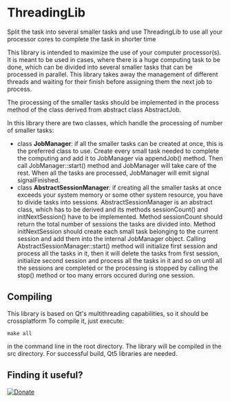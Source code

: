 # ThreadingLib
Split the task into several smaller tasks and use ThreadingLib to use all your processor cores to complete the task in shorter time

This library is intended to maximize the use of your computer processor(s).
It is meant to be used in cases, where there is a huge computing task to be done,
which can be divided into several smaller tasks that can be processed in parallel.
This library takes away the management of different threads and waiting for their
finish before assigning them the next job to process.

The processing of the smaller tasks should be implemented in the process method of
the class derived from abstract class AbstractJob.

In this library there are two
classes, which handle the processing of number of smaller tasks:
- class <b>JobManager</b>: if all the smaller tasks can be created at once, this is the
  preferred class to use. Create every small task needed to complete the
  computing and add it to JobManager via
  appendJob() method. Then call JobManager::start() method and JobManager will take
  care of the rest. When all the tasks are processed, JobManager will emit
  signal signalFinished.
- class <b>AbstractSessionManager</b>: if creating all the smaller tasks at once exceeds
  your system memory or some other system resource, you have to divide tasks into 
  sessions. AbstractSessionManager is an abstract class, which has to be derived and its
  methods sessionCount() and initNextSession() have to be implemented. Method
  sessionCount should return the total number of sessions the tasks are divided into.
  Method initNextSession should create each small task belonging to the current
  session and add them into the internal JobManager object. Calling
  AbstractSessionManager::start() method will initialize first session and process
  all the tasks in it, then it will delete the tasks from first session,
  initialize second session and process all the tasks in it and so on until all
  the sessions are completed or the processing is stopped by calling the stop()
  method or too many errors occured during one session.

<h2>Compiling</h2>
This library is based on Qt's multithreading capabilities, so it should be crossplatform
To compile it, just execute:


<code>make all</code>


in the command line in the root directory. The library will be compiled in the src directory. For successful build, Qt5 libraries are needed.

<h2>Finding it useful?</h2>

[![Donate](https://www.paypalobjects.com/en_US/i/btn/btn_donateCC_LG.gif)](https://www.paypal.com/cgi-bin/webscr?cmd=_s-xclick&hosted_button_id=CY962QPSSHPHY)

